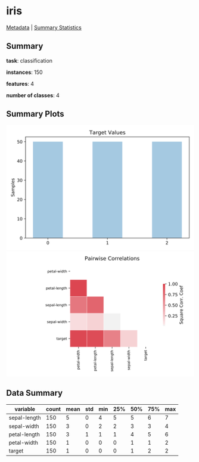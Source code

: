 # iris

[Metadata](metadata.yaml) | [Summary Statistics](summary_stats.csv)

## Summary

**task**: classification

**instances**: 150

**features**: 4

**number of classes**: 4

## Summary Plots

![Labels](label.svg)
![Corr](corr.svg)

## Data Summary

|	variable	|	count	|	mean	|	std	|	min	|	25%	|	50%	|	75%	|	max|
| --- | --- | --- | --- | --- | --- | --- | --- | --- |
|	sepal-length	|	150	|	5	|	0	|	4	|	5	|	5	|	6	|	7
|	sepal-width	|	150	|	3	|	0	|	2	|	2	|	3	|	3	|	4
|	petal-length	|	150	|	3	|	1	|	1	|	1	|	4	|	5	|	6
|	petal-width	|	150	|	1	|	0	|	0	|	0	|	1	|	1	|	2
|	target	|	150	|	1	|	0	|	0	|	0	|	1	|	2	|	2
